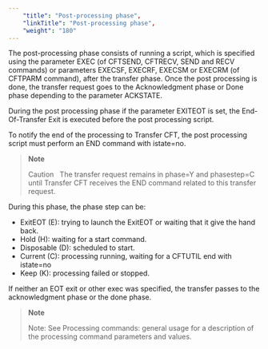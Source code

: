 ```yaml
---
    "title": "Post-processing phase",
    "linkTitle": "Post-processing phase",
    "weight": "180"
---
```

The post-processing phase consists of running a script, which is specified using the parameter EXEC (of CFTSEND, CFTRECV, SEND and RECV commands) or parameters EXECSF, EXECRF, EXECSM or EXECRM (of CFTPARM command), after the transfer phase. Once the post processing is done, the transfer request goes to the Acknowledgment phase or Done phase depending to the parameter ACKSTATE.

During the post processing phase if the parameter EXITEOT is set, the End-Of-Transfer Exit is executed before the post processing script.

To notify the end of the processing to Transfer CFT, the post processing script must perform an END command with istate=no.

> **Note**
>
> Caution  
> The transfer request remains in phase=Y and phasestep=C until Transfer CFT receives the END command related to this transfer request.

During this phase, the phase step can be:

- ExitEOT (E): trying to launch the ExitEOT or waiting that it give the hand back.
- Hold (H): waiting for a start command.
- Disposable (D): scheduled to start.
- Current (C): processing running, waiting for a CFTUTIL end with istate=no
- Keep (K): processing failed or stopped.

If neither an EOT exit or other exec was specified, the transfer passes to the acknowledgment phase or the done phase.

> **Note**
>
> Note: See Processing commands: general usage for a description of the processing command parameters and values.
